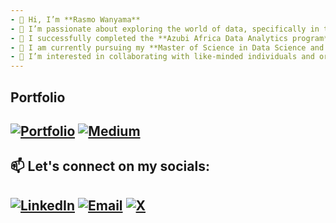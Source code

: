 ```yaml
---
- 👋 Hi, I’m **Rasmo Wanyama**
- 👀 I’m passionate about exploring the world of data, specifically in the fields of **Data Analytics, Data Science,** and **Machine Learning**.
- 🌱 I successfully completed the **Azubi Africa Data Analytics program** and the **Udacity AI Programming with Python Nanodegree program**, expanding my knowledge and skills in Data Analytics and Data Science.
- 🌱 I am currently pursuing my **Master of Science in Data Science and Analytics** at **Strathmore University**.
- 💞️ I’m interested in collaborating with like-minded individuals and organizations who share a similar passion for data-driven insights and innovation.
---
```

## Portfolio
[![Portfolio](https://img.shields.io/badge/Portfolio-100000?logo=github&logoColor=white)](https://rasmodev.github.io/) [![Medium](https://img.shields.io/badge/Medium-000?logo=medium&logoColor=white)](https://medium.com/@rasmowanyama)
---
## 📫 Let's connect on my socials: 
[![LinkedIn](https://img.shields.io/badge/LinkedIn-%230077B5?logo=linkedin&logoColor=white)](https://www.linkedin.com/in/rasmo-/) [![Email](https://img.shields.io/badge/Email-D14836?logo=gmail&logoColor=white)](mailto:rasmodev@gmail.com) [![X](https://img.shields.io/badge/X-000?logo=twitter&logoColor=white)](https://twitter.com/DataBenderKE)
---
